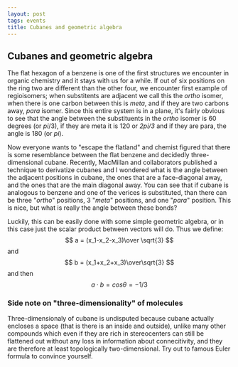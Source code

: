 ```yaml
---
layout: post
tags: events
title: Cubanes and geometric algebra
---
```


## Cubanes and geometric algebra

The flat hexagon of a benzene is one of the first structures we encounter in organic chemistry and it stays with us for a while. If out of six positions on the ring two are different than the other four, we encounter first example of regioisomers; when substitents are adjacent we call this the *ortho* isomer, when there is one carbon between this is *meta*, and if they are two carbons away, *para* isomer. Since this entire system is in a plane, it's fairly obvious to see that the angle between the substituents in the *ortho* isomer is 60 degrees (or $pi/3$), if they are meta it is 120 or *2pi/3* and if they are para, the angle is 180 (or $pi$). 

Now everyone wants to "escape the flatland" and chemist figured that there is some resemblance  between the flat benzene and decidedly three-dimensional cubane. Recently, MacMillan and collaborators published a technique to derivatize cubanes and I wondered what is the angle between the adjacent positions in cubane, the ones that are a face-diagonal away, and the ones that are the main diagonal away. You can see that if cubane is analogous to benzene and one of the verices is substituted, than there can be three "*ortho*" positions, 3 "*meta*" positions, and one "*para*" position. This is nice, but what is really the angle between these bonds?

Luckily, this can be easily done with some simple geometric algebra, or in this case just the scalar product between vectors will do. Thus we define:
$$ a = (x_1-x_2-x_3)\over \sqrt{3} $$
and 
$$ b = (x_1+x_2+x_3)\over\sqrt{3} $$
and then
$$ a \cdot b = cos\theta = -1/3 $$






### Side note on "three-dimensionality" of molecules
Three-dimensionaly of cubane is undisputed because cubane actually encloses a space (that is there is an inside and outside), unlike many other compounds which even if they are rich in stereocenters can still be flattened out without any loss in information about connecitivity, and they are therefore at least topologically two-dimensional. Try out to famous Euler formula to convince yourself. 

